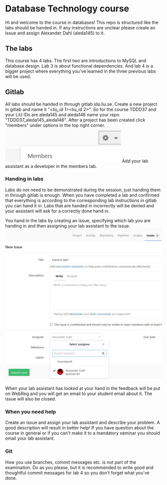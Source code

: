 # Database Technology course
Hi and welcome to the course in databases!
This repo is structured like the labs should be handed in.
If any instructions are unclear please create an Issue and assign Alexander Dahl (aleda145) to it.

## The labs
This course has 4 labs. The first two are introductions to MySQL and database design.
Lab 3 is about functional dependencies.
And lab 4 is a bigger project where everything you've learned in the three previous labs will be used.

## Gitlab
All labs should be handed in through gitlab.ida.liu.se. 
Create a new project in gitlab and name it "<Course Code>_<liu_id 1>_<liu_id 2>". So for the course TDDD37 and your LiU IDs are aleda145 and aleda146 name your repo "TDDD37_aleda145_aleda146".
After a project has been created click "members" under options in the top right corner. 
![members](clarifying_pictures/members.jpg "members")
Add your lab assistant as a developer in the members tab.

### Handing in labs
Labs do not need to be demonstrated during the session, just handing them in through gitlab is enough. 
When you have completed a lab and confirmed that everything is according to the corresponding lab instructions in gitlab you can hand it in.
Labs that are handed in incorrectly will be denied and your assistant will ask for a correctly done hand in. 

You hand in the labs by creating an issue, specifying which lab you are handing in and then assigning your lab assistant to the issue.
![issue](clarifying_pictures/issue.jpg "issue")

When your lab assistant has looked at your hand in the feedback will be put on WebReg and you will get an email to your student email about it. The issue will also be closed. 

### When you need help
Create an issue and assign your lab assistant and describe your problem. A good description will result in better help!
If you have question about the course in general or if you can't make it to a mandatory seminar you should email your lab assistant.

### Git
How you use branches, commit messages etc. is not part of the examination. Do as you please, but it is recommended to write good and thoughtful commit messages for lab 4 so you don't forget what you've done. 


